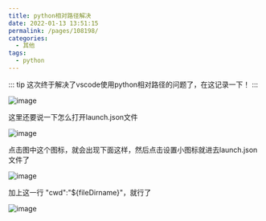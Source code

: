 ```yaml
---
title: python相对路径解决
date: 2022-01-13 13:51:15
permalink: /pages/108198/
categories:
  - 其他
tags:
  - python
---
```


::: tip
这次终于解决了vscode使用python相对路径的问题了，在这记录一下！
:::

![image](https://cdn.staticaly.com/gh/AdhereZ/image-hosting@master/img/image.1u5kch8t1igw.jpg)

这里还要说一下怎么打开launch.json文件

![image](https://cdn.staticaly.com/gh/AdhereZ/image-hosting@master/img/image.15amj3o3bu2o.jpg)

点击图中这个图标，就会出现下面这样，然后点击设置小图标就进去launch.json文件了

![image](https://cdn.staticaly.com/gh/AdhereZ/image-hosting@master/img/image.xwvdgu8il2o.jpg)


加上这一行 "cwd":"${fileDirname}"，就行了

![image](https://cdn.staticaly.com/gh/AdhereZ/image-hosting@master/img/image.t7exrzhkpeo.jpg)

